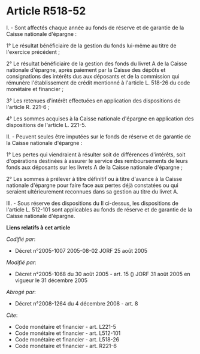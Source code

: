 # Article R518-52

I. - Sont affectés chaque année au fonds de réserve et de garantie de la Caisse nationale d'épargne :

1° Le résultat bénéficiaire de la gestion du fonds lui-même au titre de l'exercice précédent ;

2° Le résultat bénéficiaire de la gestion des fonds du livret A de la Caisse nationale d'épargne, après paiement par la
Caisse des dépôts et consignations des intérêts dus aux déposants et de la commission qui rémunère l'établissement de crédit
mentionné à l'article L. 518-26 du code monétaire et financier ;

3° Les retenues d'intérêt effectuées en application des dispositions de l'article R. 221-6 ;

4° Les sommes acquises à la Caisse nationale d'épargne en application des dispositions de l'article L. 221-5.

II. - Peuvent seules être imputées sur le fonds de réserve et de garantie de la Caisse nationale d'épargne :

1° Les pertes qui viendraient à résulter soit de différences d'intérêts, soit d'opérations destinées à assurer le service des
remboursements de leurs fonds aux déposants sur les livrets A de la Caisse nationale d'épargne ;

2° Les sommes à prélever à titre définitif ou à titre d'avance à la Caisse nationale d'épargne pour faire face aux pertes
déjà constatées ou qui seraient ultérieurement reconnues dans sa gestion au titre du livret A.

III. - Sous réserve des dispositions du II ci-dessus, les dispositions de l'article L. 512-101 sont applicables au fonds de
réserve et de garantie de la Caisse nationale d'épargne.

**Liens relatifs à cet article**

_Codifié par_:

  - Décret n°2005-1007 2005-08-02 JORF 25 août 2005

_Modifié par_:

  - Décret n°2005-1068 du 30 août 2005 - art. 15 () JORF 31 août 2005 en vigueur le 31 décembre 2005

_Abrogé par_:

  - Décret n°2008-1264 du 4 décembre 2008 - art. 8

_Cite_:

  - Code monétaire et financier - art. L221-5
  - Code monétaire et financier - art. L512-101
  - Code monétaire et financier - art. L518-26
  - Code monétaire et financier - art. R221-6
